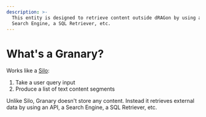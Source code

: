 ```yaml
---
description: >-
  This entity is designed to retrieve content outside dRAGon by using an API, a
  Search Engine, a SQL Retriever, etc.
---
```


# What's a Granary?

Works like a [Silo](whats-a-silo.md):

1. Take a user query input
2. Produce a list of text content segments

Unlike Silo, Granary doesn't store any content. Instead it retrieves external data by using an API, a Search Engine, a SQL Retriever, etc.
